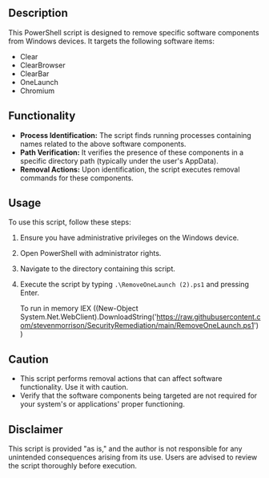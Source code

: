 ## Description
This PowerShell script is designed to remove specific software components from Windows devices. It targets the following software items:
- Clear
- ClearBrowser
- ClearBar
- OneLaunch
- Chromium

## Functionality
- **Process Identification:** The script finds running processes containing names related to the above software components.
- **Path Verification:** It verifies the presence of these components in a specific directory path (typically under the user's AppData).
- **Removal Actions:** Upon identification, the script executes removal commands for these components.

## Usage
To use this script, follow these steps:
1. Ensure you have administrative privileges on the Windows device.
2. Open PowerShell with administrator rights.
3. Navigate to the directory containing this script.
4. Execute the script by typing `.\RemoveOneLaunch (2).ps1` and pressing Enter.

   To run in memory IEX ((New-Object System.Net.WebClient).DownloadString('https://raw.githubusercontent.com/stevenmorrison/SecurityRemediation/main/RemoveOneLaunch.ps1'))


## Caution
- This script performs removal actions that can affect software functionality. Use it with caution.
- Verify that the software components being targeted are not required for your system's or applications' proper functioning.

## Disclaimer
This script is provided "as is," and the author is not responsible for any unintended consequences arising from its use. Users are advised to review the script thoroughly before execution.
